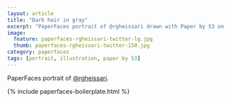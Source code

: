```yaml
---
layout: article
title: "Dark hair in gray"
excerpt: "PaperFaces portrait of @rgheissari drawn with Paper by 53 on an iPad."
image: 
  feature: paperfaces-rgheissari-twitter-lg.jpg
  thumb: paperfaces-rgheissari-twitter-150.jpg
category: paperfaces
tags: [portrait, illustration, paper by 53]
---
```


PaperFaces portrait of [@rgheissari](http://twitter.com/rgheissari).

{% include paperfaces-boilerplate.html %}